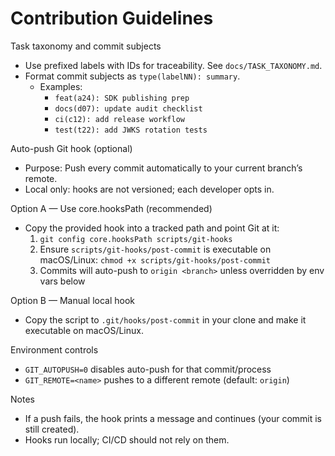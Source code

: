 ﻿# Contribution Guidelines

Task taxonomy and commit subjects
- Use prefixed labels with IDs for traceability. See `docs/TASK_TAXONOMY.md`.
- Format commit subjects as `type(labelNN): summary`.
  - Examples:
    - `feat(a24): SDK publishing prep`
    - `docs(d07): update audit checklist`
    - `ci(c12): add release workflow`
    - `test(t22): add JWKS rotation tests`

Auto-push Git hook (optional)
- Purpose: Push every commit automatically to your current branch’s remote.
- Local only: hooks are not versioned; each developer opts in.

Option A — Use core.hooksPath (recommended)
- Copy the provided hook into a tracked path and point Git at it:
  1) `git config core.hooksPath scripts/git-hooks`
  2) Ensure `scripts/git-hooks/post-commit` is executable on macOS/Linux: `chmod +x scripts/git-hooks/post-commit`
  3) Commits will auto-push to `origin <branch>` unless overridden by env vars below

Option B — Manual local hook
- Copy the script to `.git/hooks/post-commit` in your clone and make it executable on macOS/Linux.

Environment controls
- `GIT_AUTOPUSH=0` disables auto-push for that commit/process
- `GIT_REMOTE=<name>` pushes to a different remote (default: `origin`)

Notes
- If a push fails, the hook prints a message and continues (your commit is still created).
- Hooks run locally; CI/CD should not rely on them.
